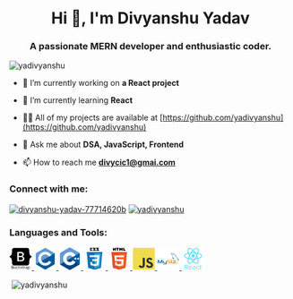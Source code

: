 <h1 align="center">Hi 👋, I'm Divyanshu Yadav</h1>
<h3 align="center">A passionate MERN developer and enthusiastic coder.</h3>

<p align="left"> <img src="https://komarev.com/ghpvc/?username=yadivyanshu&label=Profile%20views&color=0e75b6&style=flat" alt="yadivyanshu" /> </p>

- 🔭 I’m currently working on **a React project**

- 🌱 I’m currently learning **React**

- 👨‍💻 All of my projects are available at [https://github.com/yadivyanshu](https://github.com/yadivyanshu)

- 💬 Ask me about **DSA, JavaScript, Frontend**

- 📫 How to reach me **divycic1@gmai.com**

<h3 align="left">Connect with me:</h3>
<p align="left">
<a href="https://linkedin.com/in/divyanshu-yadav-77714620b" target="blank"><img align="center" src="https://raw.githubusercontent.com/rahuldkjain/github-profile-readme-generator/master/src/images/icons/Social/linked-in-alt.svg" alt="divyanshu-yadav-77714620b" height="30" width="40" /></a>
<a href="https://www.leetcode.com/yadivyanshu" target="blank"><img align="center" src="https://raw.githubusercontent.com/rahuldkjain/github-profile-readme-generator/master/src/images/icons/Social/leet-code.svg" alt="yadivyanshu" height="30" width="40" /></a>
</p>

<h3 align="left">Languages and Tools:</h3>
<p align="left"> <a href="https://getbootstrap.com" target="_blank" rel="noreferrer"> <img src="https://raw.githubusercontent.com/devicons/devicon/master/icons/bootstrap/bootstrap-plain-wordmark.svg" alt="bootstrap" width="40" height="40"/> </a> <a href="https://www.cprogramming.com/" target="_blank" rel="noreferrer"> <img src="https://raw.githubusercontent.com/devicons/devicon/master/icons/c/c-original.svg" alt="c" width="40" height="40"/> </a> <a href="https://www.w3schools.com/cpp/" target="_blank" rel="noreferrer"> <img src="https://raw.githubusercontent.com/devicons/devicon/master/icons/cplusplus/cplusplus-original.svg" alt="cplusplus" width="40" height="40"/> </a> <a href="https://www.w3schools.com/css/" target="_blank" rel="noreferrer"> <img src="https://raw.githubusercontent.com/devicons/devicon/master/icons/css3/css3-original-wordmark.svg" alt="css3" width="40" height="40"/> </a> <a href="https://www.w3.org/html/" target="_blank" rel="noreferrer"> <img src="https://raw.githubusercontent.com/devicons/devicon/master/icons/html5/html5-original-wordmark.svg" alt="html5" width="40" height="40"/> </a> <a href="https://developer.mozilla.org/en-US/docs/Web/JavaScript" target="_blank" rel="noreferrer"> <img src="https://raw.githubusercontent.com/devicons/devicon/master/icons/javascript/javascript-original.svg" alt="javascript" width="40" height="40"/> </a> <a href="https://www.mysql.com/" target="_blank" rel="noreferrer"> <img src="https://raw.githubusercontent.com/devicons/devicon/master/icons/mysql/mysql-original-wordmark.svg" alt="mysql" width="40" height="40"/> </a> <a href="https://reactjs.org/" target="_blank" rel="noreferrer"> <img src="https://raw.githubusercontent.com/devicons/devicon/master/icons/react/react-original-wordmark.svg" alt="react" width="40" height="40"/> </a> </p>

<p>&nbsp;<img align="center" src="https://github-readme-stats.vercel.app/api?username=yadivyanshu&show_icons=true&locale=en" alt="yadivyanshu" /></p>
